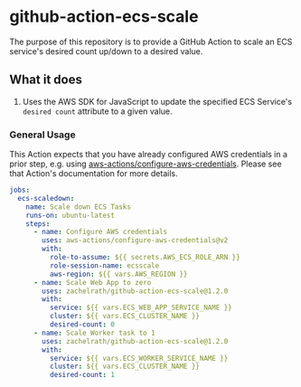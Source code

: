 # github-action-ecs-scale

The purpose of this repository is to provide a GitHub Action to
scale an ECS service's desired count up/down to a desired value.

## What it does

1. Uses the AWS SDK for JavaScript to update the specified ECS Service's `desired count` attribute to a given value.

### General Usage

This Action expects that you have already configured AWS credentials in a prior step, e.g. using [aws-actions/configure-aws-credentials](https://github.com/aws-actions/configure-aws-credentials). Please see that Action's documentation for more details.

```yaml
jobs:
  ecs-scaledown:
    name: Scale down ECS Tasks
    runs-on: ubuntu-latest
    steps:
      - name: Configure AWS credentials
        uses: aws-actions/configure-aws-credentials@v2
        with:
          role-to-assume: ${{ secrets.AWS_ECS_ROLE_ARN }}
          role-session-name: ecsscale
          aws-region: ${{ vars.AWS_REGION }}
      - name: Scale Web App to zero
        uses: zachelrath/github-action-ecs-scale@1.2.0
        with:
          service: ${{ vars.ECS_WEB_APP_SERVICE_NAME }}
          cluster: ${{ vars.ECS_CLUSTER_NAME }}
          desired-count: 0
      - name: Scale Worker task to 1
        uses: zachelrath/github-action-ecs-scale@1.2.0
        with:
          service: ${{ vars.ECS_WORKER_SERVICE_NAME }}
          cluster: ${{ vars.ECS_CLUSTER_NAME }}
          desired-count: 1
```
